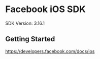 Facebook iOS SDK
==================================
SDK Version: 3.16.1

Getting Started
----------------------------------
https://developers.facebook.com/docs/ios